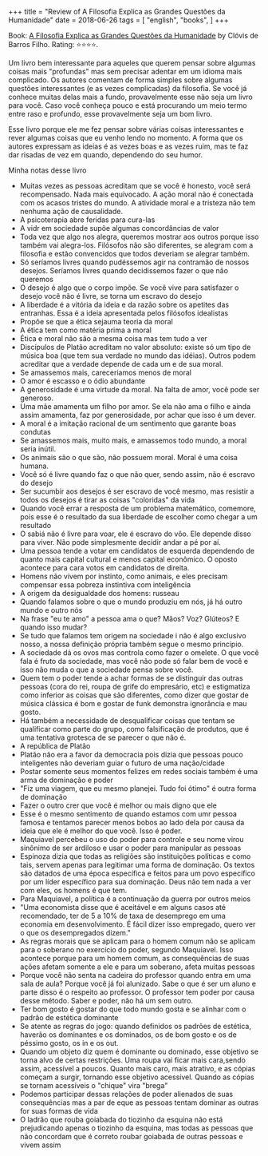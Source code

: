 +++
title = "Review of A Filosofia Explica as Grandes Questões da Humanidade"
date = 2018-06-26
tags = [
    "english",
    "books",
]
+++

Book: [A Filosofia Explica as Grandes Questões da Humanidade](https://www.goodreads.com/book/show/18624377) by Clóvis de Barros Filho. Rating: ⭐️⭐️⭐️⭐️.

Um livro bem interessante para aqueles que querem pensar sobre algumas coisas mais "profundas" mas sem precisar adentar em um idioma mais complicado. Os autores comentam de forma simples sobre algumas questões interessantes (e as vezes complicadas) da filosofia. Se você já conhece muitas delas mais a fundo, provavelmente esse não seja um livro para você. Caso você conheça pouco e está procurando um meio termo entre raso e profundo, esse provavelmente seja um bom livro.

Esse livro porque ele me fez pensar sobre várias coisas interessantes e rever algumas coisas que eu venho lendo no momento. A forma que os autores expressam as ideias é as vezes boas e as vezes ruim, mas te faz dar risadas de vez em quando, dependendo do seu humor.

Minha notas desse livro

* Muitas vezes as pessoas acreditam que se você é honesto, você será recompensado. Nada mais equivocado. A ação moral não é conectada com os acasos tristes do mundo. A atividade moral e a tristeza não tem nenhuma ação de causalidade.
* A psicoterapia abre feridas para cura-las
* A vidr em sociedade supõe algumas concordâncias de valor
* Toda vez que algo nos alegra, queremos mostrar aos outros porque isso também vai alegra-los. Filósofos não são diferentes, se alegram com a filosofia e estão convencidos que todos deveriam se alegrar também.
* Só seríamos livres quando pudéssemos agir na contramão de nossos desejos. Seríamos livres quando decidissemos fazer o que não queremos
* O desejo é algo que o corpo impõe. Se você vive para satisfazer o desejo você não é livre, se torna um escravo do desejo
* A liberdade é a vitória da ideia e da razão sobre os apetites das entranhas. Essa é a ideia apresentada pelos filósofos idealistas
* Propõe se que a ética sejauma teoria da moral
* A ética tem como matéria prima a moral
* Ética e moral não são a mesma coisa mas tem tudo a ver
* Discípulos de Platão acreditam no valor absoluto: existe só um tipo de música boa (que tem sua verdade no mundo das idéias). Outros podem acreditar que a verdade depende de cada um e de sua moral.
* Se amassemos mais, careceriamos menos de moral
* O amor é escasso e o ódio abundante
* A generosidade é uma virtude da moral. Na falta de amor, você pode ser generoso.
* Uma mãe amamenta um filho por amor. Se ela não ama o filho e ainda assim amamenta, faz por generosidade, por achar que isso é um dever.
* A moral é a imitação racional de um sentimento que garante boas condutas
* Se amassemos mais, muito mais, e amassemos todo mundo, a moral seria inútil.
* Os animais são o que são, não possuem moral. Moral é uma coisa humana.
* Você só é livre quando faz o que não quer, sendo assim, não é escravo do desejo
* Ser sucumbir aos desejos é ser escravo de você mesmo, mas resistir a todos os desejos é tirar as coisas "coloridas" da vida
* Quando você errar a resposta de um problema matemático, comemore, pois esse é o resultado da sua liberdade de escolher como chegar a um resultado
* O sabiá não é livre para voar, ele é escravo do vôo. Ele depende disso para viver. Não pode simplesmente decidir andar a pé por aí.
* Uma pessoa tende a votar em candidatos de esquerda dependendo de quanto mais capital cultural e menos capital econômico. O oposto acontece para cara votos em candidatos de direita.
* Homens não vivem por instinto, como animais, e eles precisam compensar essa pobreza instintiva com inteligência
* A origem da desigualdade dos homens: russeau
* Quando falamos sobre o que o mundo produziu em nós, já há outro mundo e outro nós
* Na frase "eu te amo" a pessoa ama o que? Mãos? Voz? Glúteos? E quando isso mudar?
* Se tudo que falamos tem origem na sociedade i não é algo exclusivo nosso, a nossa definição própria também segue o mesmo princípio.
* A sociedade dá os ovos mas controla como fazer o omelete. O que você fala é fruto da sociedade, mas você não pode só falar bem de você e isso não muda o que a sociedade pensa sobre você.
* Quem tem o poder tende a achar formas de se distinguir das outras pessoas (cora do rei, roupa de grife do empresário, etc) e estigmatiza como inferior as coisas que são diferentes, como dizer que gostar de música clássica é bom e gostar de funk demonstra ignorância e mau gosto.
* Há também a necessidade de desqualificar coisas que tentam se qualificar como parte do grupo, como falsificação de produtos, que é uma tentativa grotesca de se parecer o que não é.
* A república de Platão
* Platão não era a favor da democracia pois dizia que pessoas pouco inteligentes não deveriam guiar o futuro de uma nação/cidade
* Postar somente seus momentos felizes em redes sociais também é uma arma de dominação e poder
* "Fiz uma viagem, que eu mesmo planejei. Tudo foi ótimo" é outra forma de dominação
* Fazer o outro crer que você é melhor ou mais digno que ele
* Esse é o mesmo sentimento de quando estamos com umr pessoa famosa e tentamos parecer menos bobos ao lado dela por causa da ideia que ele é melhor do que você. Isso é poder.
* Maquiavel percebeu o uso do poder para controle e seu nome virou sinônimo de ser ardiloso e usar o poder para manipular as pessoas
* Espinoza dizia que todas as religiões são instituições políticas e como tais, servem apenas para legitimar uma forma de dominação. Os textos são datados de uma época específica e feitos para um povo específico por um líder específico para sua dominação. Deus não tem nada a ver com eles, os homens é que tem.
* Para Maquiavel, a política é a continuação da guerra por outros meios
* "Uma economista disse que é aceitável e em alguns casos até recomendado, ter de 5 a 10% de taxa de desemprego em uma economia em desenvolvimento. É fácil dizer isso empregado, quero ver o que os desempregados dizem."
* As regras morais que se aplicam para o homem comum não se aplicam para o soberano no exercício do poder, segundo Maquiavel. Isso acontece porque para um homem comum, as consequências de suas ações afetam somente a ele e para um soberano, afeta muitas pessoas
* Porque você não senta na cadeira do professor quando entra em uma sala de aula? Porque você já foi alunizado. Sabe o que é ser um aluno e parte disso é o respeito ao professor. O professor tem poder por causa desse método. Saber e poder, não há um sem outro.
* Ter bom gosto é gostar do que todo mundo gosta e se alinhar com o padrão de estética dominante
* Se atente as regras do jogo: quando definidos os padrões de estética, haverão os dominantes e os dominados, os de bom gosto e os de péssimo gosto, os in e os out.
* Quando um objeto diz quem é dominante ou dominado, esse objetivo se torna alvo de certas restrições. Uma roupa vai ficar mais cara,sendo assim, acessível a poucos. Quanto mais caro, mais atrativo, e as cópias começam a surgir, tornando esse objetivo acessível. Quando as cópias se tornam acessíveis o "chique" vira "brega"
* Podemos participar dessas relações de poder alienados de suas consequências mas a par de eque as pessoas tentam dominar as outras for suas formas de vida
* O ladrão que rouba goiabada do tiozinho da esquina não está prejudicando apenas o tiozinho da esquina, mas todas as pessoas que não concordam que é correto roubar goiabada de outras pessoas e vivem assim
